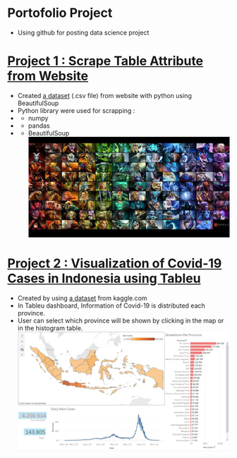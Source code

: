# Portofolio Project
* Using github for posting data science project

# [Project 1 : Scrape Table Attribute from Website](https://github.com/Gofanz17/porto_project/tree/main/scrapping)
* Created [a dataset](/scrapping/dota2.csv) (.csv file) from website with python using BeautifulSoup
* Python library were used for scrapping :
* - numpy
* - pandas
* - BeautifulSoup
![](/scrapping/images/hero-dota-2_61002e6.jpg)

# [Project 2 : Visualization of Covid-19 Cases in Indonesia using Tableu](https://public.tableau.com/app/profile/ghaniy.nugrahantoro/viz/Covid-19inIndonesia_16418014004150/Dashboard1)
* Created by using [a dataset](https://www.kaggle.com/hendratno/covid19-indonesia?select=covid_19_indonesia_time_series_all.csv#) from kaggle.com
* In Tableu dashboard, Information of Covid-19 is distributed each province. 
* User can select which province will be shown by clicking in the map or in the histogram table.
![](/tableu/tableucovid19.JPG)

